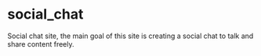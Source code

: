 # social_chat
Social chat site, the main goal of this site is creating a social chat to talk and share content freely.
